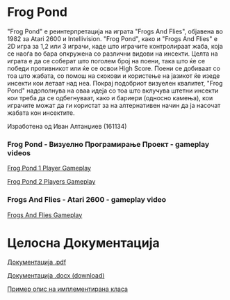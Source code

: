 # Frog Pond

"Frog Pond" e реинтерпретација на играта "Frogs And Flies", објавена во 1982 за Atari 2600 и Intellivision. "Frog Pond", како и "Frogs And Flies" е 2D игра за 1,2 или 3 играчи, каде што играчите контролираат жаба, која се наоѓа во бара опкружена со различни видови на инсекти. Целта на играта е да се соберат што поголем број на поени, така што ќе се победи противникот или ќе се освои High Score. Поени се добиваат со тоа што жабата, со помош на скокови и користење на јазикот ќе изеде инсекти кои летаат над неа. Покрај подобриот визуелен квалитет, "Frog Pond" надополнува на оваа идеја со тоа што вклучува штетни инсекти кои треба да се одбегнуваат, како и бариери (односно камења), кои играчите можат да ги користат за на алтернативен начин да ја насочат жабата кон инсектите.

Изработена од Иван Алтанџиев (161134)

### Frog Pond - Визуелно Програмирање Проект - gameplay videos

[Frog Pond 1 Player Gameplay](https://youtu.be/tefUYoPY94s)

[Frog Pond 2 Players Gameplay](https://youtu.be/bv3XZwUw9eE)

### Frogs And Flies - Atari 2600 - gameplay video

[Frogs And Flies Gameplay](https://youtu.be/gPxZsW7lslY)

# Целосна Документација

[Документација .pdf](Documentation.pdf)

[Документација .docx (download)](https://github.com/ivanaltan/Frog-Pond/raw/master/Documentation.docx)

[Пример oпис на имплементирана класа](EXAMPLE.md)



